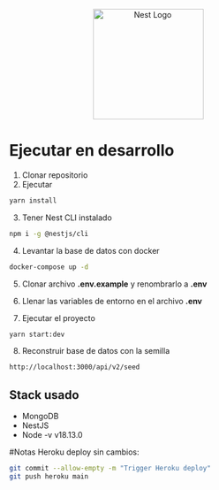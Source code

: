 <p align="center">
  <a href="http://nestjs.com/" target="blank"><img src="https://nestjs.com/img/logo-small.svg" width="200" alt="Nest Logo" /></a>
</p>

# Ejecutar en desarrollo
1. Clonar repositorio
2. Ejecutar 
```bash
yarn install
```
3. Tener Nest CLI instalado
```bash
npm i -g @nestjs/cli
```

4. Levantar la base de datos con docker
```bash
docker-compose up -d
```

5. Clonar archivo __.env.example__ y renombrarlo a __.env__

6. Llenar las variables de entorno en el archivo __.env__

7. Ejecutar el proyecto
```bash
yarn start:dev
```

8. Reconstruir base de datos con la semilla
```bash
http://localhost:3000/api/v2/seed
```

## Stack usado
* MongoDB
* NestJS
* Node -v v18.13.0

#Notas
Heroku deploy sin cambios:
```bash
git commit --allow-empty -m "Trigger Heroku deploy"
git push heroku main
```